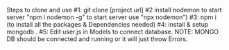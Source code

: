 Steps to clone and use
#1: git clone [project url]
#2 install nodemon to start server "npm i nodemon -g" to start server use "npx nodemon")
#3: npm i (to install all the packages & Dependencies needed)
#4: install & setup mongodb .
#5: Edit user.js in Models to connect database.
NOTE: MONGO DB should be connected and running or it will just throw Errors.
